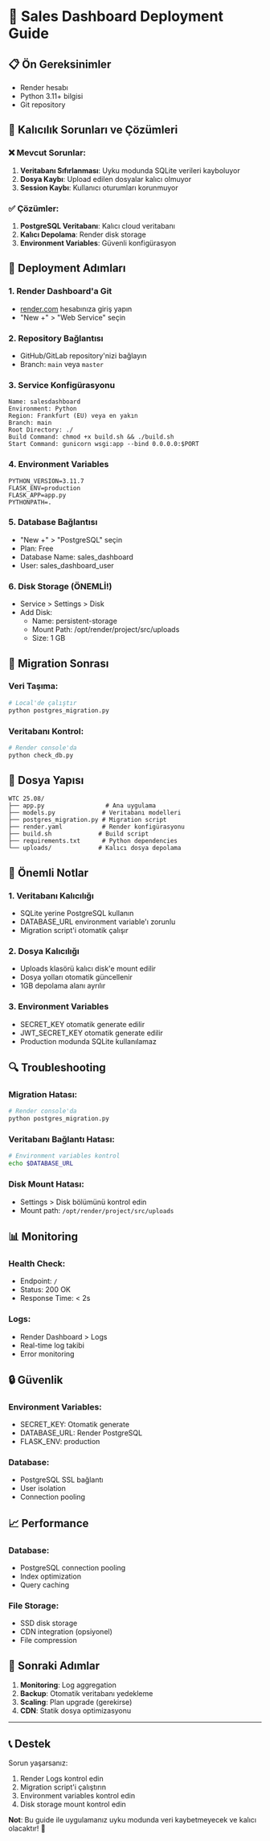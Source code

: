 # 🚀 Sales Dashboard Deployment Guide

## 📋 Ön Gereksinimler

- Render hesabı
- Python 3.11+ bilgisi
- Git repository

## 🔧 Kalıcılık Sorunları ve Çözümleri

### ❌ Mevcut Sorunlar:
1. **Veritabanı Sıfırlanması**: Uyku modunda SQLite verileri kayboluyor
2. **Dosya Kaybı**: Upload edilen dosyalar kalıcı olmuyor
3. **Session Kaybı**: Kullanıcı oturumları korunmuyor

### ✅ Çözümler:
1. **PostgreSQL Veritabanı**: Kalıcı cloud veritabanı
2. **Kalıcı Depolama**: Render disk storage
3. **Environment Variables**: Güvenli konfigürasyon

## 🚀 Deployment Adımları

### 1. Render Dashboard'a Git
- [render.com](https://render.com) hesabınıza giriş yapın
- "New +" > "Web Service" seçin

### 2. Repository Bağlantısı
- GitHub/GitLab repository'nizi bağlayın
- Branch: `main` veya `master`

### 3. Service Konfigürasyonu
```
Name: salesdashboard
Environment: Python
Region: Frankfurt (EU) veya en yakın
Branch: main
Root Directory: ./
Build Command: chmod +x build.sh && ./build.sh
Start Command: gunicorn wsgi:app --bind 0.0.0.0:$PORT
```

### 4. Environment Variables
```
PYTHON_VERSION=3.11.7
FLASK_ENV=production
FLASK_APP=app.py
PYTHONPATH=.
```

### 5. Database Bağlantısı
- "New +" > "PostgreSQL" seçin
- Plan: Free
- Database Name: sales_dashboard
- User: sales_dashboard_user

### 6. Disk Storage (ÖNEMLİ!)
- Service > Settings > Disk
- Add Disk:
  - Name: persistent-storage
  - Mount Path: /opt/render/project/src/uploads
  - Size: 1 GB

## 🔄 Migration Sonrası

### Veri Taşıma:
```bash
# Local'de çalıştır
python postgres_migration.py
```

### Veritabanı Kontrol:
```bash
# Render console'da
python check_db.py
```

## 📁 Dosya Yapısı

```
WTC 25.08/
├── app.py                 # Ana uygulama
├── models.py             # Veritabanı modelleri
├── postgres_migration.py # Migration script
├── render.yaml           # Render konfigürasyonu
├── build.sh             # Build script
├── requirements.txt      # Python dependencies
└── uploads/             # Kalıcı dosya depolama
```

## 🚨 Önemli Notlar

### 1. **Veritabanı Kalıcılığı**
- SQLite yerine PostgreSQL kullanın
- DATABASE_URL environment variable'ı zorunlu
- Migration script'i otomatik çalışır

### 2. **Dosya Kalıcılığı**
- Uploads klasörü kalıcı disk'e mount edilir
- Dosya yolları otomatik güncellenir
- 1GB depolama alanı ayrılır

### 3. **Environment Variables**
- SECRET_KEY otomatik generate edilir
- JWT_SECRET_KEY otomatik generate edilir
- Production modunda SQLite kullanılamaz

## 🔍 Troubleshooting

### Migration Hatası:
```bash
# Render console'da
python postgres_migration.py
```

### Veritabanı Bağlantı Hatası:
```bash
# Environment variables kontrol
echo $DATABASE_URL
```

### Disk Mount Hatası:
- Settings > Disk bölümünü kontrol edin
- Mount path: `/opt/render/project/src/uploads`

## 📊 Monitoring

### Health Check:
- Endpoint: `/`
- Status: 200 OK
- Response Time: < 2s

### Logs:
- Render Dashboard > Logs
- Real-time log takibi
- Error monitoring

## 🔒 Güvenlik

### Environment Variables:
- SECRET_KEY: Otomatik generate
- DATABASE_URL: Render PostgreSQL
- FLASK_ENV: production

### Database:
- PostgreSQL SSL bağlantı
- User isolation
- Connection pooling

## 📈 Performance

### Database:
- PostgreSQL connection pooling
- Index optimization
- Query caching

### File Storage:
- SSD disk storage
- CDN integration (opsiyonel)
- File compression

## 🎯 Sonraki Adımlar

1. **Monitoring**: Log aggregation
2. **Backup**: Otomatik veritabanı yedekleme
3. **Scaling**: Plan upgrade (gerekirse)
4. **CDN**: Statik dosya optimizasyonu

---

## 📞 Destek

Sorun yaşarsanız:
1. Render Logs kontrol edin
2. Migration script'i çalıştırın
3. Environment variables kontrol edin
4. Disk storage mount kontrol edin

**Not**: Bu guide ile uygulamanız uyku modunda veri kaybetmeyecek ve kalıcı olacaktır! 🎉
